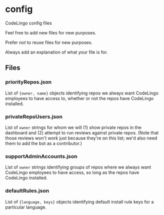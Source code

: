 # config
CodeLingo config files

Feel free to add new files for new purposes.

Prefer *not* to reuse files for new purposes.

Always add an explanation of what your file is for.

## Files

### priorityRepos.json

List of `{owner, name}` objects identifying repos we always want CodeLingo employees to
have access to, whether or not the repos have CodeLingo installed.

### privateRepoUsers.json

List of `owner` strings for whom we will (1) show private repos in the dashboard and
(2) attempt to run reviews against private repos. (Note that those reviews won't *work*
just because they're on this list; we'd also need them to add the bot as a contributor.)

### supportAdminAccounts.json

List of `owner` strings identifying groups of repos where we always want CodeLingo
employees to have access, so long as the repos have CodeLingo installed.


### defaultRules.json

List of `{language, keys}` objects identifying default install rule keys for a
particular language.
